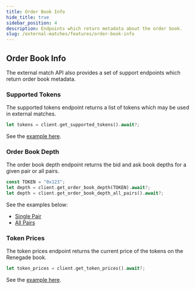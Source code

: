 ```yaml
---
title: Order Book Info
hide_title: true
sidebar_position: 4
description: Endpoints which return metadata about the order book.
slug: /external-matches/features/order-book-info
---
```


## Order Book Info

The external match API also provides a set of support endpoints which return order book metadata.

### Supported Tokens

The supported tokens endpoint returns a list of tokens which may be used in external matches.

```rust
let tokens = client.get_supported_tokens().await?;
```

See the [example here](https://github.com/renegade-fi/rust-sdk/blob/main/examples/order_book/supported_tokens.rs).

### Order Book Depth

The order book depth endpoint returns the bid and ask book depths for a given pair or all pairs.

```rust
const TOKEN = "0x123";
let depth = client.get_order_book_depth(TOKEN).await?;
let depth = client.get_order_book_depth_all_pairs().await?;
```

See the examples below:
- [Single Pair](https://github.com/renegade-fi/rust-sdk/blob/main/examples/order_book/order_book_depth.rs)
- [All Pairs](https://github.com/renegade-fi/rust-sdk/blob/main/examples/order_book/all_pairs_depth.rs)

### Token Prices

The token prices endpoint returns the current price of the tokens on the Renegade book.

```rust
let token_prices = client.get_token_prices().await?;
```

See the [example here](https://github.com/renegade-fi/rust-sdk/blob/main/examples/order_book/token_prices.rs).
